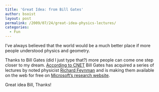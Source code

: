 ```yaml
---
title: 'Great Idea: from Bill Gates'
author: bsoist
layout: post
permalink: /2009/07/24/great-idea-physics-lectures/
categories:
  - Fun
---
```

I&#8217;ve always believed that the world would be a much better place if more people understood physics and geometry.

Thanks to Bill Gates (did I just type that?) more people can come one step closer to my dream. [According to CNET][1] Bill Gates has acquired a series of lectures by noted physicist [Richard Feynman][2] and is making them available on the web for free on [Microsoft&#8217;s research website][3].

Great idea Bill, Thanks!

 [1]: http://news.cnet.com/8301-13860_3-10286732-56.html
 [2]: http://en.wikipedia.org/wiki/Richard_Feynman
 [3]: http://research.microsoft.com/apps/tools/tuva/index.html